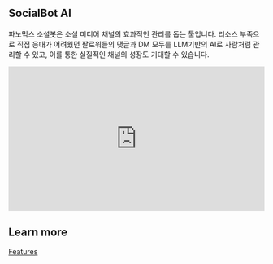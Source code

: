 ## SocialBot AI

파노믹스 소셜봇은 소셜 미디어 채널의 효과적인 관리를 돕는 툴입니다. 리소스 부족으로 직접 응대가 어려웠던 팔로워들의 댓글과 DM 모두를 LLM기반의 AI로 사람처럼 관리할 수 있고, 이를 통한 실질적인 채널의 성장도 기대할 수 있습니다.

<div class="left">
      <iframe style="width: 100%; aspect-ratio: 16 / 9" src="https://www.youtube.com/embed/T5rBtcD8A_Q?si=4gY7EtuXHBh9j0um" title="YouTube video player" frameborder="0" allow="accelerometer; autoplay; clipboard-write; encrypted-media; gyroscope; picture-in-picture; web-share" referrerpolicy="strict-origin-when-cross-origin" allowfullscreen></iframe>
</div>

## Learn more

<a href="../features" class="next-step">
    Features
</a>
